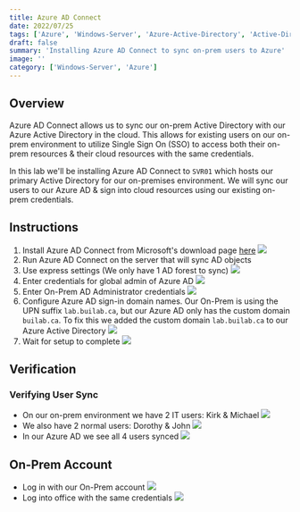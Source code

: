 ```yaml
---
title: Azure AD Connect
date: 2022/07/25
tags: ['Azure', 'Windows-Server', 'Azure-Active-Directory', 'Active-Directory']
draft: false
summary: 'Installing Azure AD Connect to sync on-prem users to Azure'
image: ''
category: ['Windows-Server', 'Azure']
---
```


## Overview

Azure AD Connect allows us to sync our on-prem Active Directory with our Azure Active Directory in the cloud. This allows for existing users on our on-prem environment to utilize Single Sign On (SSO) to access both their on-prem resources & their cloud resources with the same credentials.

In this lab we'll be installing Azure AD Connect to `SVR01` which hosts our primary Active Directory for our on-premises environment. We will sync our users to our Azure AD & sign into cloud resources using our existing on-prem credentials.

## Instructions

1. Install Azure AD Connect from Microsoft's download page [here](https://www.microsoft.com/en-us/download/details.aspx?id=47594)
   ![](https://bui.blob.core.windows.net/labs/Lab_2022_07_25_13_00.webp)
2. Run Azure AD Connect on the server that will sync AD objects
3. Use express settings (We only have 1 AD forest to sync)
   ![](https://bui.blob.core.windows.net/labs/Lab_2022_07_25_15_24.webp)
4. Enter credentials for global admin of Azure AD
   ![](https://bui.blob.core.windows.net/labs/Lab_2022_07_25_16_21.webp)
5. Enter On-Prem AD Administrator credentials
   ![](https://bui.blob.core.windows.net/labs/Lab_2022_07_25_19_18.webp)
6. Configure Azure AD sign-in domain names. Our On-Prem is using the UPN suffix `lab.builab.ca`, but our Azure AD only has the custom domain `builab.ca`. To fix this we added the custom domain `lab.builab.ca` to our Azure Active Directory
   ![](https://bui.blob.core.windows.net/labs/Lab_2022_07_25_24_05.webp)
7. Wait for setup to complete
   ![](https://bui.blob.core.windows.net/labs/Lab_2022_07_25_27_42.webp)

## Verification

### Verifying User Sync

- On our on-prem environment we have 2 IT users: Kirk & Michael
  ![](https://bui.blob.core.windows.net/labs/Lab_2022_07_25_31_08.webp)
- We also have 2 normal users: Dorothy & John
  ![](https://bui.blob.core.windows.net/labs/Lab_2022_07_25_31_49.webp)
- In our Azure AD we see all 4 users synced
  ![](https://bui.blob.core.windows.net/labs/Lab_2022_07_25_32_37.webp)

## On-Prem Account

- Log in with our On-Prem account
  ![](https://bui.blob.core.windows.net/labs/Lab_2022_07_25_34_03.webp)
- Log into office with the same credentials
  ![](https://bui.blob.core.windows.net/labs/Lab_2022_07_25_36_09.webp)
